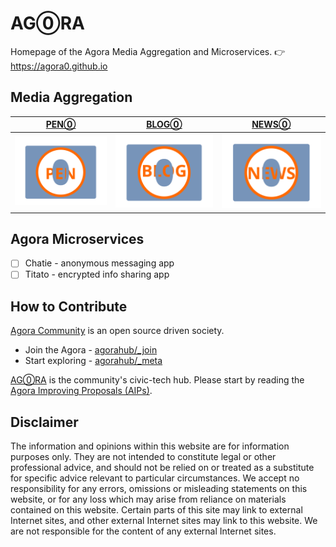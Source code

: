 # AG⓪RA

Homepage of the Agora Media Aggregation and Microservices. 👉 https://agora0.github.io

## Media Aggregation

| [PEN⓪](https://agorahub.github.io/pen0) | [BLOG⓪](https://agora0.github.io/blog) | [NEWS⓪](https://agora0.github.io/news) |
| -- | -- | -- |
| [![](./img/portfolio/pen0.png)](https://agorahub.github.io/pen0) | [![](./img/portfolio/blog0.png)](https://agorahub.github.io/blog0) | [![](./img/portfolio/news0.png)](https://agorahub.github.io/news0) |

## Agora Microservices

- [ ] Chatie - anonymous messaging app
- [ ] Titato - encrypted info sharing app

## How to Contribute

[Agora Community](https://github.com/agorahub) is an open source driven society.
- Join the Agora - [agorahub/_join](https://github.com/agorahub/_join)
- Start exploring - [agorahub/_meta](https://github.com/agorahub/_meta)

[AG⓪RA](https://github.com/agora0) is the community's civic-tech hub. Please start by reading the [Agora Improving Proposals (AIPs)](https://github.com/agorahub/AIPs).

## Disclaimer

The information and opinions within this website are for information purposes only. They are not intended to constitute legal or other professional advice, and should not be relied on or treated as a substitute for specific advice relevant to particular circumstances. We accept no responsibility for any errors, omissions or misleading statements on this website, or for any loss which may arise from reliance on materials contained on this website. Certain parts of this site may link to external Internet sites, and other external Internet sites may link to this website. We are not responsible for the content of any external Internet sites.
